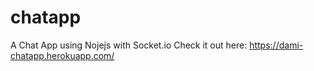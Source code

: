 # chatapp
A Chat App using Nojejs with Socket.io 
Check it out here: https://dami-chatapp.herokuapp.com/
